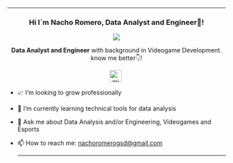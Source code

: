 ---

<p align="center" width="300">
   <h3 align="center">Hi I´m Nacho Romero, Data Analyst and Engineer👋!</h3>
</p>

<p align="center">
  <a href="https://github.com/DenverCoder1/readme-typing-svg"><img src="https://readme-typing-svg.herokuapp.com?font=Time+New+Roman&color=cyan&size=25&center=true&vCenter=true&width=600&height=100&lines=I'm+Nacho+Romero⚡;++;Love+VIDEOGAMES🕹️+ESPORTS🎮+and+DATA📊"></a>
</p>

<p align="center"> <strong>Data Analyst and Engineer</strong> with background in Videogame Development.<br /> know me better👇!</p>
<p align="center">
   <a href="[https://www.linkedin.com/in/ignacio-romero-estrada-b992b91bb/](https://www.linkedin.com/in/ignacio-romero-estrada/)" target="blank" style='margin-right:4px'>
    <img align="center" src="https://cdn.jsdelivr.net/npm/simple-icons@3.0.1/icons/linkedin.svg" alt="midudev" height="28px" width="28px" />
  </a>
</p>


- 📈 I’m looking to grow professionally
- 🔧 I’m currently learning technical tools for data analysis
- 💬 Ask me about Data Analysis and/or Engineering, Videogames and Esports
- 📫 How to reach me: nachoromerogsd@gmail.com

  ---
